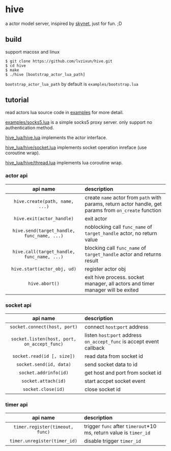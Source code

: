 # hive
a actor model server, inspired by [skynet](https://github.com/cloudwu/skynet), just for fun. ;D


## build
support macosx and linux
```
$ git clone https://github.com/lvzixun/hive.git
$ cd hive
$ make
$ ./hive [bootstrap_actor_lua_path]
```
`bootstrap_actor_lua_path` by default is `examples/bootstrap.lua`

## tutorial
read actors lua source code in [examples](https://github.com/lvzixun/hive/tree/master/examples) for more detail.

[examples/socks5.lua](https://github.com/lvzixun/hive/blob/master/examples/socks5.lua) is a simple socks5 proxy server. only support no authentication method.

[hive_lua/hive.lua](https://github.com/lvzixun/hive/blob/master/hive_lua/hive.lua) implements the actor interface.

[hive_lua/hive/socket.lua](https://github.com/lvzixun/hive/blob/master/hive_lua/hive/socket.lua) implements socket operation inreface (use coroutine wrap).

[hive_lua/hive/thread.lua](https://github.com/lvzixun/hive/blob/master/hive_lua/hive/thread.lua) implements lua coroutine wrap.

### actor api
| api name | description |
|:------:|:------|
| `hive.create(path, name, ...)` | create `name` actor from `path` with params, return actor handle, get params from `on_create` function|
| `hive.exit(actor_handle)` | exit actor |
|`hive.send(target_handle, func_name, ...)`| noblocking call `func_name` of `target_handle` actor, no return value|
|`hive.call(target_handle, func_name, ...)`| blocking call `func_name` of `target_handle` actor and returns result|
| `hive.start(actor_obj, ud)`| register actor obj |
| `hive.abort()` | exit hive process. socket manager, all actors and timer manager will be exited|

### socket api
| api name | description |
|:------:|:------|
| `socket.connect(host, port)` | connect `host`:`port` address |
| `socket.listen(host, port, on_accept_func)`| listen `host`:`port` address `on_accept_func` is accept event callback |
| `socket.read(id [, size])` | read data from socket id |
| `socket.send(id, data)`| send socket data to id |
| `socket.addrinfo(id)` | get host and port from socket id |
| `socket.attach(id)`| start accpet socket event |
| `socket.close(id)`| close socket id |


### timer api
| api name | description |
|:------:|:------|
| `timer.register(timeout, func)` | trigger `func` after `timerout`*10 ms, return value is `timer_id`|
| `timer.unregister(timer_id)` | disable trigger `timer_id` |
